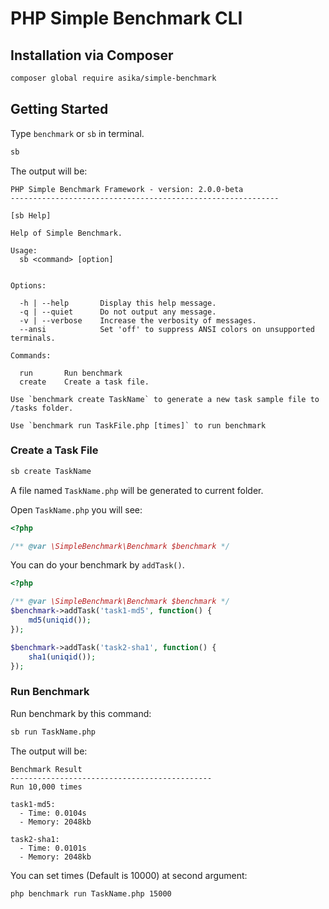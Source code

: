# PHP Simple Benchmark CLI

## Installation via Composer

``` bash
composer global require asika/simple-benchmark
```

## Getting Started

Type `benchmark` or `sb` in terminal.

``` bash
sb
```

The output will be:

```
PHP Simple Benchmark Framework - version: 2.0.0-beta
------------------------------------------------------------

[sb Help]

Help of Simple Benchmark.

Usage:
  sb <command> [option]


Options:

  -h | --help       Display this help message.
  -q | --quiet      Do not output any message.
  -v | --verbose    Increase the verbosity of messages.
  --ansi            Set 'off' to suppress ANSI colors on unsupported terminals.

Commands:

  run       Run benchmark
  create    Create a task file.

Use `benchmark create TaskName` to generate a new task sample file to /tasks folder.

Use `benchmark run TaskFile.php [times]` to run benchmark
```

### Create a Task File

```bash
sb create TaskName
```

A file named `TaskName.php` will be generated to current folder.

Open `TaskName.php` you will see:

```php
<?php

/** @var \SimpleBenchmark\Benchmark $benchmark */

```

You can do your benchmark by `addTask()`.
 
```php
<?php

/** @var \SimpleBenchmark\Benchmark $benchmark */
$benchmark->addTask('task1-md5', function() {
    md5(uniqid());
});

$benchmark->addTask('task2-sha1', function() {
    sha1(uniqid());
});
```

### Run Benchmark

Run benchmark by this command:

``` bash
sb run TaskName.php
```

The output will be:

```
Benchmark Result
---------------------------------------------
Run 10,000 times

task1-md5:
  - Time: 0.0104s
  - Memory: 2048kb

task2-sha1:
  - Time: 0.0101s
  - Memory: 2048kb

```

You can set times (Default is 10000) at second argument:

``` bash
php benchmark run TaskName.php 15000
```
